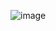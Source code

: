 ![image](https://user-images.githubusercontent.com/59414764/111043295-1f904f00-8485-11eb-81a0-b0b271d56288.png)
